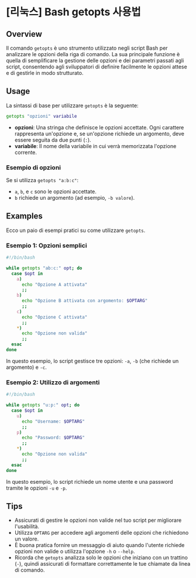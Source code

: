 # [리눅스] Bash getopts 사용법

## Overview
Il comando `getopts` è uno strumento utilizzato negli script Bash per analizzare le opzioni della riga di comando. La sua principale funzione è quella di semplificare la gestione delle opzioni e dei parametri passati agli script, consentendo agli sviluppatori di definire facilmente le opzioni attese e di gestirle in modo strutturato.

## Usage
La sintassi di base per utilizzare `getopts` è la seguente:

```bash
getopts "opzioni" variabile
```

- **opzioni**: Una stringa che definisce le opzioni accettate. Ogni carattere rappresenta un'opzione e, se un'opzione richiede un argomento, deve essere seguita da due punti (`:`).
- **variabile**: Il nome della variabile in cui verrà memorizzata l'opzione corrente.

### Esempio di opzioni
Se si utilizza `getopts "a:b:c"`:
- `a`, `b`, e `c` sono le opzioni accettate.
- `b` richiede un argomento (ad esempio, `-b valore`).

## Examples
Ecco un paio di esempi pratici su come utilizzare `getopts`.

### Esempio 1: Opzioni semplici
```bash
#!/bin/bash

while getopts "ab:c:" opt; do
  case $opt in
    a)
      echo "Opzione A attivata"
      ;;
    b)
      echo "Opzione B attivata con argomento: $OPTARG"
      ;;
    c)
      echo "Opzione C attivata"
      ;;
    *)
      echo "Opzione non valida"
      ;;
  esac
done
```
In questo esempio, lo script gestisce tre opzioni: `-a`, `-b` (che richiede un argomento) e `-c`.

### Esempio 2: Utilizzo di argomenti
```bash
#!/bin/bash

while getopts "u:p:" opt; do
  case $opt in
    u)
      echo "Username: $OPTARG"
      ;;
    p)
      echo "Password: $OPTARG"
      ;;
    *)
      echo "Opzione non valida"
      ;;
  esac
done
```
In questo esempio, lo script richiede un nome utente e una password tramite le opzioni `-u` e `-p`.

## Tips
- Assicurati di gestire le opzioni non valide nel tuo script per migliorare l'usabilità.
- Utilizza `OPTARG` per accedere agli argomenti delle opzioni che richiedono un valore.
- È buona pratica fornire un messaggio di aiuto quando l'utente richiede opzioni non valide o utilizza l'opzione `-h` o `--help`.
- Ricorda che `getopts` analizza solo le opzioni che iniziano con un trattino (`-`), quindi assicurati di formattare correttamente le tue chiamate da linea di comando.